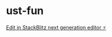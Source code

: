 # ust-fun

[Edit in StackBlitz next generation editor ⚡️](https://stackblitz.com/~/github.com/SiteSprinkle/ust-fun)
